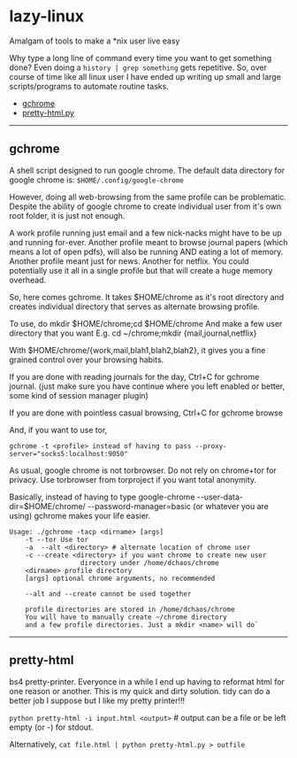 # lazy-linux
Amalgam of tools to make a *nix user live easy

Why type a long line of command every time you want to get something done?
Even doing a `history | grep something` gets repetitive.
So, over course of time like all linux user I have ended up writing up small and large scripts/programs to automate routine tasks.

  - [gchrome](#gchrome)
  - [pretty-html.py](#pretty-html)
	

---

## gchrome

A shell script designed to run google chrome.
The default data directory for google chrome is: `$HOME/.config/google-chrome`
	
However, doing all web-browsing from the same profile can be problematic. Despite the ability of google chrome to create individual user from it's own root folder, it is just not enough. 
	
A work profile running just email and a few nick-nacks might have to be up and running for-ever. Another profile meant to browse journal papers (which means a lot of open pdfs), will also be running AND eating a lot of memory. Another profile meant just for news. Another for netflix. You could potentially use it all in a single profile but that will create a huge memory overhead.
	
So, here comes gchrome. It takes $HOME/chrome as it's root directory and creates individual directory that serves as alternate browsing profile.

To use, do
	mkdir $HOME/chrome;cd $HOME/chrome
And make a few user directory that you want
	E.g. cd ~/chrome;mkdir {mail,journal,netflix}
	
With $HOME/chrome/{work,mail,blah1,blah2,blah2}, it gives you a fine grained control over your browsing habits.
	
If you are done with reading journals for the day, Ctrl+C for gchrome journal. (just make sure you have continue where you left enabled or better, some kind of session manager plugin)
		
If you are done with pointless casual browsing, Ctrl+C for gchrome browse
	
And, if you want to use tor,
	
	gchrome -t <profile> instead of having to pass --proxy-server="socks5:localhost:9050"
As usual, google chrome is not torbrowser. Do not rely on chrome+tor for privacy.	Use torbrowser from torproject if you want total anonymity.

Basically, instead of having to type
	google-chrome --user-data-dir=$HOME/chrome/<profile> --password-manager=basic (or whatever you are using)
gchrome makes your life easier.
	
	Usage: ./gchrome -tacp <dirname> [args]
      	-t --tor Use tor
      	-a  --alt <directory> # alternate location of chrome user
      	-c --create <directory> if you want chrome to create new user
                      directory under /home/dchaos/chrome
      	<dirname> profile directory
      	[args] optional chrome arguments, no recommended
 
      	--alt and --create cannot be used together

        profile directories are stored in /home/dchaos/chrome
        You will have to manually create ~/chrome directory
        and a few profile directories. Just a mkdir <name> will do`
	

---
## pretty-html

bs4 pretty-printer. Everyonce in a while I end up having to reformat html for one reason or another. This is my quick and dirty solution. tidy can do a better job I suppose but I like my pretty printer!!!

`python pretty-html -i input.html <output>` # output can be a file or be left empty (or -) for stdout.

Alternatively,
	`cat file.html | python pretty-html.py > outfile`
